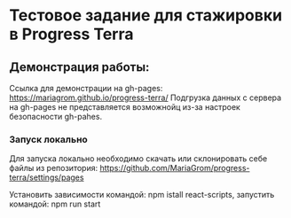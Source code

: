 # Тестовое задание для стажировки в Progress Terra
## Демонстрация работы:
Ссылка для демонстрации на gh-pages: https://mariagrom.github.io/progress-terra/
Подгрузка данных с сервера на gh-pages не представляется возможнойц из-за настроек безопасности gh-pahes.

### Запуск локально
Для запуска локально необходимо скачать или склонировать себе файлы из репозитория: 
https://github.com/MariaGrom/progress-terra/settings/pages

Установить зависимости командой: npm istall react-scripts, запустить командой: npm run start

